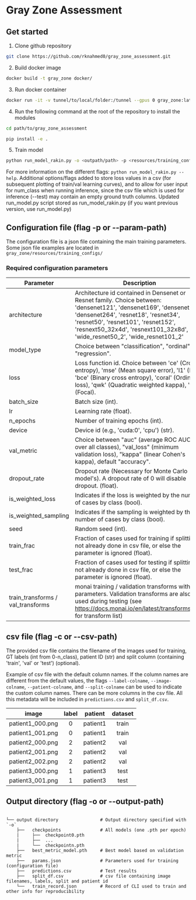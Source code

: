 # Gray Zone Assessment

## Get started

1. Clone github repository   
```bash
git clone https://github.com/rknahmed0/gray_zone_assessment.git
```
2. Build docker image  
```bash
docker build -t gray_zone docker/
```
3. Run docker container  
```bash
docker run -it -v tunnel/to/local/folder:/tunnel --gpus 0 gray_zone:latest bash
```
4. Run the following command at the root of the repository to install the modules  
```bash
cd path/to/gray_zone_assessment
```
```bash
pip install -e .
```
5. Train model  
```bash
python run_model_rakin.py -o <outpath/path> -p <resources/training_configs/config.json> -d <image/data/path> -c <path/csv/file.csv>
```
For more information on the different flags: `python run_model_rakin.py --help`. Additional options/flags added to store loss values in a csv (for subsequent plotting of train/val learning curves), and to allow for user input for num_class when running inference, since the csv file which is used for inference (--test) may contain an empty ground truth columns. Updated run_model.py script stored as run_model_rakin.py (if you want previous version, use run_model.py)
  
## Configuration file (flag -p or --param-path)  
The configuration file is a json file containing the main training parameters.  
Some json file examples are located in `gray_zone/resources/training_configs/`  

### Required configuration parameters  

|    Parameter   | Description |  
| -------- | --- |  
| architecture |   Architecture id contained in Densenet or Resnet family. Choice between: 'densenet121', 'densenet169', 'densenet201', 'densenet264', 'resnet18', 'resnet34', 'resnet50', 'resnet101', 'resnet152', 'resnext50_32x4d', 'resnext101_32x8d', 'wide_resnet50_2', 'wide_resnet101_2'    |  
| model_type | Choice between "classification", "ordinal", "regression". |  
| loss |  Loss function id. Choice between 'ce' (Cross entropy), 'mse' (Mean square error), 'l1' (L1), 'bce' (Binary cross entropy), 'coral' (Ordinal loss), 'qwk' (Quadratic weighted kappa), 'foc' (Focal). |  
| batch_size | Batch size (int). |  
| lr | Learning rate (float). |  
| n_epochs | Number of training epochs (int). |  
| device | Device id (e.g., 'cuda:0', 'cpu') (str).  |   
| val_metric | Choice between "auc" (average ROC AUC over all classes), "val_loss" (minimum validation loss), "kappa" (linear Cohen's kappa), default "accuracy". |  
| dropout_rate | Dropout rate (Necessary for Monte Carlo model's). A dropout rate of 0 will disable dropout. (float). |  
| is_weighted_loss | Indicates if the loss is weighted by the number of cases by class (bool). |  
| is_weighted_sampling |  Indicates if the sampling is weighted by the number of cases by class (bool). |  
| seed | Random seed (int).  |  
| train_frac | Fraction of cases used for training if splitting not already done in csv file, or else the parameter is ignored (float). |  
| test_frac | Fraction of cases used for testing if splitting not already done in csv file, or else the parameter is ignored (float). |  
| train_transforms / val_transforms | monai training / validation transforms with parameters. Validation transforms are also used during testing (see https://docs.monai.io/en/latest/transforms.html for transform list)  |  


## csv file (flag -c or --csv-path)
The provided csv file contains the filename of the images used for training, GT labels (int from 0-n_class), patient ID 
(str) and split column (containing 'train', 'val' or 'test') (optional). 

Example of csv file with the default column names. If the column names are different from the default values,
the flags `--label-colname`, `--image-colname`, `--patient-colname`, and `--split-colname` can 
be used to indicate the custom column names. There can be more columns in the csv file. All this
metadata will be included in `predictions.csv` and `split_df.csv`.

|    image   | label | patient  |  dataset  |
| :--------: | :---: | :------: |  :------: |  
| patient1_000.png |   0   |  patient1  |    train  |
| patient1_001.png |   0   |  patient1  |    train  |
| patient2_000.png |   2   |  patient2  |    val  |
| patient2_001.png |   2   |  patient2  |    val  |
| patient2_002.png |   2   |  patient2  |    val  |
| patient3_000.png |   1   |  patient3  |    test  |
| patient3_001.png |   1   |  patient3  |    test  |

## Output directory (flag -o or --output-path)
```

└── output directory                # Output directory specified with `-o`  
    ├──   checkpoints               # All models (one .pth per epoch)  
    |     ├──  checkpoint0.pth   
    |     ├──  ...  
    |     └──  checkpointn.pth   
    ├──   best_metric_model.pth     # Best model based on validation metric  
    ├──   params.json               # Parameters used for training (configuration file)  
    ├──   predictions.csv           # Test results  
    ├──   split_df.csv              # csv file containing image filenames, labels, split and patient id  
    └──   train_record.json         # Record of CLI used to train and other info for reproducibility  
```
